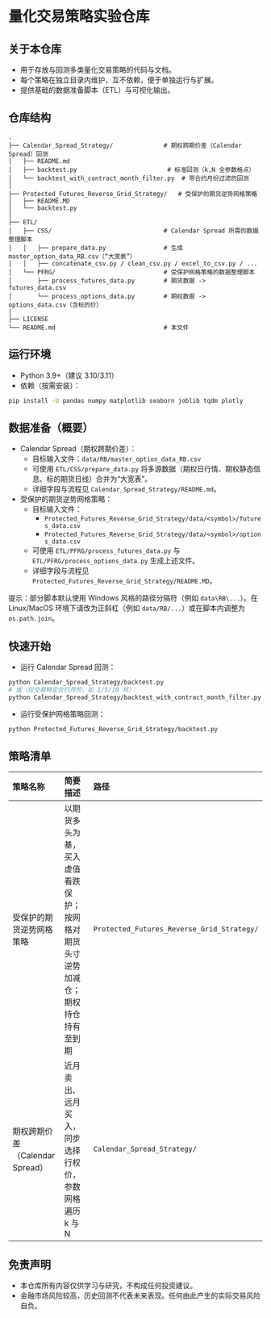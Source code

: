 # 量化交易策略实验仓库

## 关于本仓库
- 用于存放与回测多类量化交易策略的代码与文档。
- 每个策略在独立目录内维护，互不依赖，便于单独运行与扩展。
- 提供基础的数据准备脚本（ETL）与可视化输出。

## 仓库结构
```
.
├── Calendar_Spread_Strategy/              # 期权跨期价差（Calendar Spread）回测
│   ├── README.md
│   ├── backtest.py                         # 标准回测（k,N 全参数格点）
│   └── backtest_with_contract_month_filter.py  # 带合约月份过滤的回测
│
├── Protected_Futures_Reverse_Grid_Strategy/   # 受保护的期货逆势网格策略
│   ├── README.MD
│   └── backtest.py
│
├── ETL/
│   ├── CSS/                               # Calendar Spread 所需的数据整理脚本
│   │   ├── prepare_data.py                # 生成 master_option_data_RB.csv（“大宽表”）
│   │   ├── concatenate_csv.py / clean_csv.py / excel_to_csv.py / ...
│   └── PFRG/                              # 受保护网格策略的数据整理脚本
│       ├── process_futures_data.py        # 期货数据 -> futures_data.csv
│       └── process_options_data.py        # 期权数据 -> options_data.csv（含标的价）
│
├── LICENSE
└── README.md                              # 本文件
```

## 运行环境
- Python 3.9+（建议 3.10/3.11）
- 依赖（按需安装）：
```bash
pip install -U pandas numpy matplotlib seaborn joblib tqdm plotly
```

## 数据准备（概要）
- Calendar Spread（期权跨期价差）：
  - 目标输入文件：`data/RB/master_option_data_RB.csv`
  - 可使用 `ETL/CSS/prepare_data.py` 将多源数据（期权日行情、期权静态信息、标的期货日线）合并为“大宽表”。
  - 详细字段与流程见 `Calendar_Spread_Strategy/README.md`。
- 受保护的期货逆势网格策略：
  - 目标输入文件：
    - `Protected_Futures_Reverse_Grid_Strategy/data/<symbol>/futures_data.csv`
    - `Protected_Futures_Reverse_Grid_Strategy/data/<symbol>/options_data.csv`
  - 可使用 `ETL/PFRG/process_futures_data.py` 与 `ETL/PFRG/process_options_data.py` 生成上述文件。
  - 详细字段与流程见 `Protected_Futures_Reverse_Grid_Strategy/README.MD`。

提示：部分脚本默认使用 Windows 风格的路径分隔符（例如 `data\RB\...`）。在 Linux/MacOS 环境下请改为正斜杠（例如 `data/RB/...`）或在脚本内调整为 `os.path.join`。

## 快速开始
- 运行 Calendar Spread 回测：
```bash
python Calendar_Spread_Strategy/backtest.py
# 或（仅交易特定合约月份，如 1/5/10 月）：
python Calendar_Spread_Strategy/backtest_with_contract_month_filter.py
```
- 运行受保护网格策略回测：
```bash
python Protected_Futures_Reverse_Grid_Strategy/backtest.py
```

## 策略清单
| 策略名称 | 简要描述 | 路径 |
| :-- | :-- | :-- |
| 受保护的期货逆势网格策略 | 以期货多头为基，买入虚值看跌保护；按网格对期货头寸逆势加减仓；期权持仓持有至到期 | `Protected_Futures_Reverse_Grid_Strategy/` |
| 期权跨期价差（Calendar Spread） | 近月卖出、远月买入，同步选择行权价，参数网格遍历 k 与 N | `Calendar_Spread_Strategy/` |

## 免责声明
- 本仓库所有内容仅供学习与研究，不构成任何投资建议。
- 金融市场风险较高，历史回测不代表未来表现。任何由此产生的实际交易风险自负。
